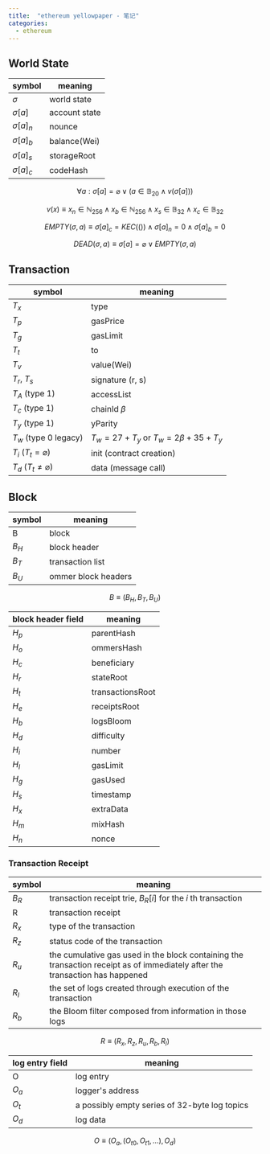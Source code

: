 ```yaml
---
title:  "ethereum yellowpaper - 笔记"
categories: 
  - ethereum
---
```

## World State
symbol | meaning
--- | ---
$\sigma$ | world state
$\sigma [a]$ | account state
$\sigma [a]_n$ | nounce
$\sigma [a]_b$ | balance(Wei)
$\sigma [a]_s$ | storageRoot
$\sigma [a]_c$ | codeHash

$$\forall a : \sigma [a] = \varnothing \vee (a \in \mathbb{B}_{20} \wedge v(\sigma[a]))$$

```math
v(x) \equiv x_n \in \mathbb{N}_{256} \wedge x_b \in \mathbb{N}_{256} \wedge x_s \in \mathbb{B}_{32} \wedge x_c \in \mathbb{B}_{32}
```

$$EMPTY(\sigma, a) \equiv \sigma[a]_c=KEC\big(()\big) \wedge \sigma[a]_n=0 \wedge \sigma[a]_b=0$$

$$DEAD(\sigma, a) \equiv \sigma[a]=\varnothing \vee EMPTY(\sigma, a)$$


## Transaction
symbol | meaning
--- | ---
$T_x$ | type
$T_p$ | gasPrice
$T_g$ | gasLimit
$T_t$ | to
$T_v$ | value(Wei)
$T_r$, $T_s$ | signature (r, s)
$T_A$ (type 1) | accessList
$T_c$ (type 1) | chainId $\beta$
$T_y$ (type 1) | yParity
$T_w$ (type 0 legacy) | $T_w=27+T_y$ or $T_w=2\beta+35+T_y$
$T_i$ ($T_t=\varnothing$)| init (contract creation)
$T_d$ ($T_t\ne\varnothing$)| data (message call)

## Block
symbol | meaning
--- | ---
B | block
$B_H$ | block header
$B_T$ | transaction list
$B_U$ | ommer block headers

$$B \equiv (B_H, B_T, B_U)$$

block header field | meaning
--- | ---
$H_p$ | parentHash
$H_o$ | ommersHash
$H_c$ | beneficiary
$H_r$ | stateRoot
$H_t$ | transactionsRoot
$H_e$ | receiptsRoot
$H_b$ | logsBloom
$H_d$ | difficulty
$H_i$ | number
$H_l$ | gasLimit
$H_g$ | gasUsed
$H_s$ | timestamp
$H_x$ | extraData
$H_m$ | mixHash
$H_n$ | nonce

### Transaction Receipt

symbol | meaning
--- | ---
$B_R$ | transaction receipt trie, $B_R[i]$ for the $i$ th transaction
R | transaction receipt
$R_x$ | type of the transaction
$R_z$ | status code of the transaction
$R_u$ | the cumulative gas used in the block containing the transaction receipt as of immediately after the transaction has happened
$R_l$ | the set of logs created through execution of the transaction
$R_b$ |  the Bloom filter composed from information in those logs

$$R \equiv (R_x, R_z, R_u, R_b, R_l)$$

log entry field | meaning
--- | ---
O | log entry
$O_a$ | logger's address
$O_t$ | a possibly empty series of 32-byte log topics
$O_d$ | log data

$$O \equiv (O_a, (O_{t0}, O_{t1}, ...), O_d)$$
